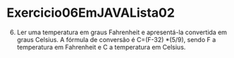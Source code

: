 # Exercicio06EmJAVALista02
6) Ler uma temperatura em graus Fahrenheit e apresentá-la convertida em graus Celsius. A fórmula de conversão é C=(F-32) *(5/9), sendo F a temperatura em Fahrenheit e C a temperatura em Celsius. 
